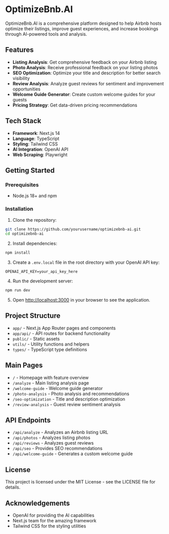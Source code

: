 # OptimizeBnb.AI

OptimizeBnb.AI is a comprehensive platform designed to help Airbnb hosts optimize their listings, improve guest experiences, and increase bookings through AI-powered tools and analysis.

## Features

- **Listing Analysis**: Get comprehensive feedback on your Airbnb listing
- **Photo Analysis**: Receive professional feedback on your listing photos
- **SEO Optimization**: Optimize your title and description for better search visibility
- **Review Analysis**: Analyze guest reviews for sentiment and improvement opportunities
- **Welcome Guide Generator**: Create custom welcome guides for your guests
- **Pricing Strategy**: Get data-driven pricing recommendations

## Tech Stack

- **Framework**: Next.js 14
- **Language**: TypeScript
- **Styling**: Tailwind CSS
- **AI Integration**: OpenAI API
- **Web Scraping**: Playwright

## Getting Started

### Prerequisites

- Node.js 18+ and npm

### Installation

1. Clone the repository:
```bash
git clone https://github.com/yourusername/optimizebnb-ai.git
cd optimizebnb-ai
```

2. Install dependencies:
```bash
npm install
```

3. Create a `.env.local` file in the root directory with your OpenAI API key:
```
OPENAI_API_KEY=your_api_key_here
```

4. Run the development server:
```bash
npm run dev
```

5. Open [http://localhost:3000](http://localhost:3000) in your browser to see the application.

## Project Structure

- `app/` - Next.js App Router pages and components
- `app/api/` - API routes for backend functionality
- `public/` - Static assets
- `utils/` - Utility functions and helpers
- `types/` - TypeScript type definitions

## Main Pages

- `/` - Homepage with feature overview
- `/analyze` - Main listing analysis page
- `/welcome-guide` - Welcome guide generator
- `/photo-analysis` - Photo analysis and recommendations
- `/seo-optimization` - Title and description optimization
- `/review-analysis` - Guest review sentiment analysis

## API Endpoints

- `/api/analyze` - Analyzes an Airbnb listing URL
- `/api/photos` - Analyzes listing photos
- `/api/reviews` - Analyzes guest reviews
- `/api/seo` - Provides SEO recommendations
- `/api/welcome-guide` - Generates a custom welcome guide

## License

This project is licensed under the MIT License - see the LICENSE file for details.

## Acknowledgements

- OpenAI for providing the AI capabilities
- Next.js team for the amazing framework
- Tailwind CSS for the styling utilities
